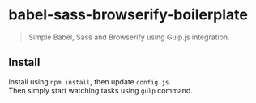 # babel-sass-browserify-boilerplate
> Simple Babel, Sass and Browserify using Gulp.js integration.

## Install
Install using `npm install`, then update `config.js`.  
Then simply start watching tasks using `gulp` command.
